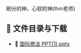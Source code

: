 刷分的神，心软的神(lhm老师)
## 📄 文件目录与下载

- 📄 [国际商法 PPT(1).pptx](%E5%9B%BD%E9%99%85%E5%95%86%E6%B3%95%20PPT%281%29.pptx)
